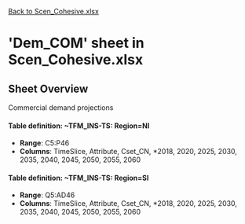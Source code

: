 [Back to Scen_Cohesive.xlsx](README.md)

# 'Dem_COM' sheet in Scen_Cohesive.xlsx

## Sheet Overview

Commercial demand projections

#### Table definition: ~TFM_INS-TS: Region=NI
- **Range**: C5:P46
- **Columns**: TimeSlice, Attribute, Cset_CN, *2018, 2020, 2025, 2030, 2035, 2040, 2045, 2050, 2055, 2060

#### Table definition: ~TFM_INS-TS: Region=SI
- **Range**: Q5:AD46
- **Columns**: TimeSlice, Attribute, Cset_CN, *2018, 2020, 2025, 2030, 2035, 2040, 2045, 2050, 2055, 2060

